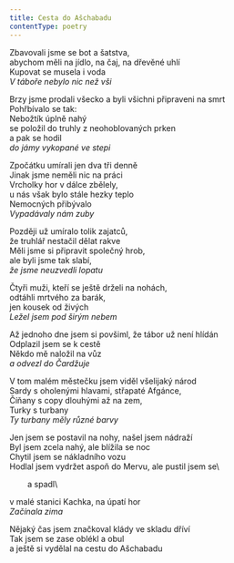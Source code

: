 ```yaml
---
title: Cesta do Ašchabadu
contentType: poetry
---
```


<section>

Zbavovali jsme se bot a šatstva,\
abychom měli na jídlo, na čaj, na dřevěné uhlí  
Kupovat se musela i voda  
_V táboře nebylo nic než vši_

</section>

<section>

Brzy jsme prodali všecko a byli všichni připraveni na smrt  
Pohřbívalo se tak\:\
Nebožtík úplně nahý  
se položil do truhly z neohoblovaných prken  
a pak se hodil  
_do jámy vykopané ve stepi_

</section>

<section>

Zpočátku umírali jen dva tři denně  
Jinak jsme neměli nic na práci  
Vrcholky hor v dálce zbělely,  
u nás však bylo stále hezky teplo  
Nemocných přibývalo  
_Vypadávaly nám zuby_

</section>

<section>

Později už umíralo tolik zajatců,\
že truhlář nestačil dělat rakve  
Měli jsme si připravit společný hrob,\
ale byli jsme tak slabí,\
_že jsme neuzvedli lopatu_

</section>

<section>

Čtyři muži, kteří se ještě drželi na nohách,\
odtáhli mrtvého za barák,\
jen kousek od živých  
_Ležel jsem pod širým nebem_

</section>

<section>

Až jednoho dne jsem si povšiml, že tábor už není hlídán  
Odplazil jsem se k cestě  
Někdo mě naložil na vůz  
_a odvezl do Čardžuje_

</section>

<section>

V tom malém městečku jsem viděl všelijaký národ  
Sardy s oholenými hlavami, střapaté Afgánce,\
Číňany s copy dlouhými až na zem,\
Turky s turbany  
_Ty turbany měly různé barvy_

</section>

<section>

Jen jsem se postavil na nohy, našel jsem nádraží  
Byl jsem zcela nahý, ale blížila se noc  
Chytil jsem se nákladního vozu  
Hodlal jsem vydržet aspoň do Mervu, ale pustil jsem se\

        a spadl\

v malé stanici Kachka, na úpatí hor  
_Začínala zima_

</section>

<section>

Nějaký čas jsem značkoval klády ve skladu dříví  
Tak jsem se zase oblékl a obul  
a ještě si vydělal na cestu do Ašchabadu

</section>
